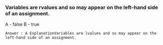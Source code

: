 ### Variables are rvalues and so may appear on the left-hand side of an assignment.

A - false
B - true

`Answer : A
ExplanationVariables are lvalues and so may appear on the left-hand side of an assignment.`